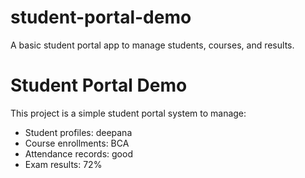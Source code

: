 # student-portal-demo
A basic student portal app to manage students, courses, and results.
# Student Portal Demo
This project is a simple student portal system to manage:
- Student profiles: deepana
- Course enrollments: BCA
- Attendance records: good
- Exam results: 72%
